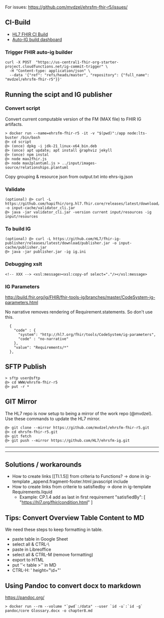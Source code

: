 For issues: https://github.com/mvdzel/ehrsfm-fhir-r5/issues/

## CI-Build

* [HL7 FHIR CI Build](https://build.fhir.org/ig/mvdzel/ehrsfm-fhir-r5/) 
* [Auto-IG build dashboard](https://fhir.github.io/auto-ig-builder/)

### Trigger FHIR auto-ig builder
```
curl -X POST  "https://us-central1-fhir-org-starter-project.cloudfunctions.net/ig-commit-trigger" \
  -H "Content-type: application/json" \
  --data '{"ref": "refs/heads/master", "repository": {"full_name": "mvdzel/ehrsfm-fhir-r5"}}'
```

## Running the scipt and IG publisher

### Convert script

Convert current computable version of the FM (MAX file) to FHIR IG artifacts.
```
> docker run --name=ehrsfm-fhir-r5 -it -v "$(pwd)":/app node:lts-buster /bin/bash
@> cd script
@> (once) dpkg -i jdk-21_linux-x64_bin.deb
@> (once) apt update; apt install graphviz jekyll
@> (once) npm instal
@> node max2fhir.js
@> node max2plantuml.js > ../input/images-source/relationships.plantuml 
```
Copy grouping & resource json from output.txt into ehrs-ig.json

### Validate
```
(optional) @> curl -L https://github.com/hapifhir/org.hl7.fhir.core/releases/latest/download/validator_cli.jar -o input-cache/validator_cli.jar
@> java -jar validator_cli.jar -version current input/resources -ig input/resources
```

### To build IG
```
(optional) @> curl -L https://github.com/HL7/fhir-ig-publisher/releases/latest/download/publisher.jar -o input-cache/publisher.jar
@> java -jar publisher.jar -ig ig.ini
```

### Debugging xslt

```<!-- XXX --> <xsl:message><xsl:copy-of select="."/></xsl:message>```

### IG Parameters

http://build.fhir.org/ig/FHIR/fhir-tools-ig/branches/master/CodeSystem-ig-parameters.html

No narrative removes rendering of Requirement.statements. So don't use this.
```
  {
    "code" : {
      "system": "http://hl7.org/fhir/tools/CodeSystem/ig-parameters",
      "code" : "no-narrative"
    },
    "value": "Requirements/*"
  },
```

## SFTP Publish
```
> sftp user@sftp
@> cd WWW/ehrsfm-fhir-r5
@> put -r *
```

## GIT Mirror
The HL7 repo is now setup to being a mirror of the work repo (@mvdzel). Use these commands to update the HL7 mirror.
```
@> git clone --mirror https://github.com/mvdzel/ehrsfm-fhir-r5.git
@> cd ehrsfm-fhir-r5.git
@> git fetch
@> git push --mirror https://github.com/HL7/ehrsfm-ig.git
```

--------------------
--------------------

## Solutions / workarounds

* How to create links [[TI.1.5]] from criteria to Functions? -> done in ig-template _append.fragment-footer.html javascript include
* How to create links from criterie to satisfiedby -> done in ig-template Requirements.liquid
  * Example: CP.1.4 add as last in first requirement
        "satisfiedBy": [ "https://hl7.org/fhir/condition.html" ]

## Tips: Convert Overview Table Content to MD

We need these steps to keep formatting in table.

* paste table in Google Sheet
* select all & CTRL-\
* paste in Libreoffice
* select all & CTRL-M (remove formatting)
* export to HTML
* put ''< table >'' in MD
* CTRL-H: ' height="\d+"'

## Using Pandoc to convert docx to markdown

https://pandoc.org/

```
> docker run --rm --volume "`pwd`:/data" --user `id -u`:`id -g` pandoc/core Glossary.docx -o chapter8.md
```